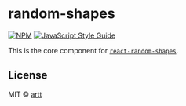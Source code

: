# random-shapes

[![NPM](https://img.shields.io/npm/v/random-shapes.svg)](https://www.npmjs.com/package/random-shapes) [![JavaScript Style Guide](https://img.shields.io/badge/code_style-standard-brightgreen.svg)](https://standardjs.com)

This is the core component for [`react-random-shapes`](https://www.npmjs.com/package/react-random-shapes).

## License

MIT © [artt](https://github.com/artt)
